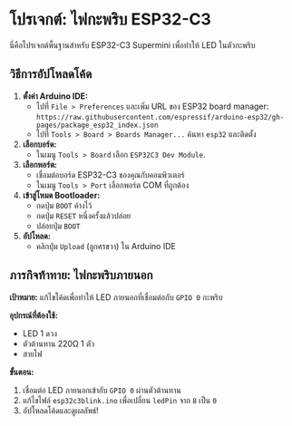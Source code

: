 # โปรเจกต์: ไฟกะพริบ ESP32-C3

นี่คือโปรเจกต์พื้นฐานสำหรับ ESP32-C3 Supermini เพื่อทำให้ LED ในตัวกะพริบ

## วิธีการอัปโหลดโค้ด

1.  **ตั้งค่า Arduino IDE:**
    *   ไปที่ `File > Preferences` และเพิ่ม URL ของ ESP32 board manager: `https://raw.githubusercontent.com/espressif/arduino-esp32/gh-pages/package_esp32_index.json`
    *   ไปที่ `Tools > Board > Boards Manager...` ค้นหา `esp32` และติดตั้ง
2.  **เลือกบอร์ด:**
    *   ในเมนู `Tools > Board` เลือก `ESP32C3 Dev Module`.
3.  **เลือกพอร์ต:**
    *   เชื่อมต่อบอร์ด ESP32-C3 ของคุณกับคอมพิวเตอร์
    *   ในเมนู `Tools > Port` เลือกพอร์ต COM ที่ถูกต้อง
4.  **เข้าสู่โหมด Bootloader:**
    *   กดปุ่ม `BOOT` ค้างไว้
    *   กดปุ่ม `RESET` หนึ่งครั้งแล้วปล่อย
    *   ปล่อยปุ่ม `BOOT`
5.  **อัปโหลด:**
    *   คลิกปุ่ม `Upload` (ลูกศรขวา) ใน Arduino IDE

## ภารกิจท้าทาย: ไฟกะพริบภายนอก

**เป้าหมาย:** แก้ไขโค้ดเพื่อทำให้ LED ภายนอกที่เชื่อมต่อกับ `GPIO 0` กะพริบ

**อุปกรณ์ที่ต้องใช้:**
*   LED 1 ดวง
*   ตัวต้านทาน 220Ω 1 ตัว
*   สายไฟ

**ขั้นตอน:**
1.  เชื่อมต่อ LED ภายนอกเข้ากับ `GPIO 0` ผ่านตัวต้านทาน
2.  แก้ไขไฟล์ `esp32c3blink.ino` เพื่อเปลี่ยน `ledPin` จาก `8` เป็น `0`
3.  อัปโหลดโค้ดและดูผลลัพธ์!
